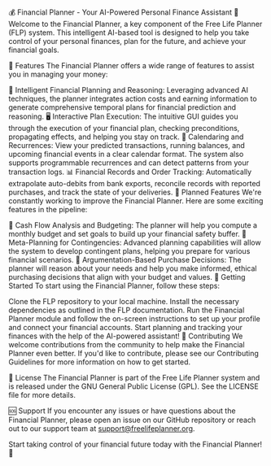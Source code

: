 💰 Financial Planner - Your AI-Powered Personal Finance Assistant 🤖
Welcome to the Financial Planner, a key component of the Free Life Planner (FLP) system. This intelligent AI-based tool is designed to help you take control of your personal finances, plan for the future, and achieve your financial goals.

🌟 Features
The Financial Planner offers a wide range of features to assist you in managing your money:

🧠 Intelligent Financial Planning and Reasoning: Leveraging advanced AI techniques, the planner integrates action costs and earning information to generate comprehensive temporal plans for financial prediction and reasoning.
🖥️ Interactive Plan Execution: The intuitive GUI guides you through the execution of your financial plan, checking preconditions, propagating effects, and helping you stay on track.
📅 Calendaring and Recurrences: View your predicted transactions, running balances, and upcoming financial events in a clear calendar format. The system also supports programmable recurrences and can detect patterns from your transaction logs.
📊 Financial Records and Order Tracking: Automatically extrapolate auto-debits from bank exports, reconcile records with reported purchases, and track the state of your deliveries.
🔮 Planned Features
We're constantly working to improve the Financial Planner. Here are some exciting features in the pipeline:

💸 Cash Flow Analysis and Budgeting: The planner will help you compute a monthly budget and set goals to build up your financial safety buffer.
🧩 Meta-Planning for Contingencies: Advanced planning capabilities will allow the system to develop contingent plans, helping you prepare for various financial scenarios.
🤝 Argumentation-Based Purchase Decisions: The planner will reason about your needs and help you make informed, ethical purchasing decisions that align with your budget and values.
🚀 Getting Started
To start using the Financial Planner, follow these steps:

Clone the FLP repository to your local machine.
Install the necessary dependencies as outlined in the FLP documentation.
Run the Financial Planner module and follow the on-screen instructions to set up your profile and connect your financial accounts.
Start planning and tracking your finances with the help of the AI-powered assistant!
👥 Contributing
We welcome contributions from the community to help make the Financial Planner even better. If you'd like to contribute, please see our Contributing Guidelines for more information on how to get started.

📜 License
The Financial Planner is part of the Free Life Planner system and is released under the GNU General Public License (GPL). See the LICENSE file for more details.

🆘 Support
If you encounter any issues or have questions about the Financial Planner, please open an issue on our GitHub repository or reach out to our support team at support@freelifeplanner.org.

Start taking control of your financial future today with the Financial Planner! 🎉

